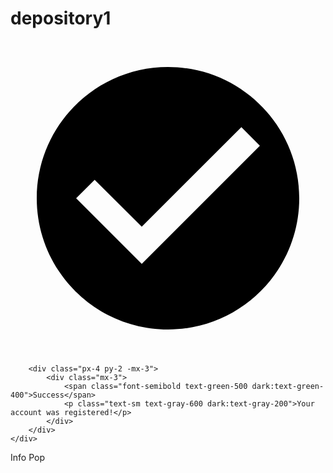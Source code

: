 # depository1

<div class="flex w-full max-w-sm mx-auto overflow-hidden bg-white rounded-lg shadow-md dark:bg-gray-800">
        <div class="flex items-center justify-center w-12 bg-green-500">
            <svg class="w-6 h-6 text-white fill-current" viewBox="0 0 40 40" xmlns="http://www.w3.org/2000/svg">
                <path d="M20 3.33331C10.8 3.33331 3.33337 10.8 3.33337 20C3.33337 29.2 10.8 36.6666 20 36.6666C29.2 36.6666 36.6667 29.2 36.6667 20C36.6667 10.8 29.2 3.33331 20 3.33331ZM16.6667 28.3333L8.33337 20L10.6834 17.65L16.6667 23.6166L29.3167 10.9666L31.6667 13.3333L16.6667 28.3333Z"/>
            </svg>
        </div>
        
        <div class="px-4 py-2 -mx-3">
            <div class="mx-3">
                <span class="font-semibold text-green-500 dark:text-green-400">Success</span>
                <p class="text-sm text-gray-600 dark:text-gray-200">Your account was registered!</p>
            </div>
        </div>
    </div>
        

Info Pop
